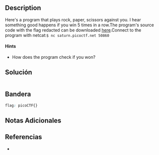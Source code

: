 ## Description

Here's a program that plays rock, paper, scissors against you. I hear something good happens if you win 5 times in a row.The program's source code with the flag redacted can be downloaded [here](https://artifacts.picoctf.net/c/145/game-redacted.c).Connect to the program with netcat:`$ nc saturn.picoctf.net 50860`
#### Hints
- How does the program check if you won?
## Solución

```shell

```

## Bandera
```css
flag: picoCTF{}
```
## Notas Adicionales

## Referencias
- 
